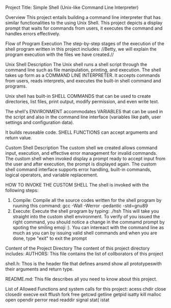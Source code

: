 Project Title: Simple Shell (Unix-like Command Line Interpreter)

Overview
This project entails building a command line interpreter that has similar functionalities to the using Unix Shell. This project depicts a display prompt that waits for commands from users, it executes the command and handles errors effectively.

Flow of Program Execution
The step-by-step stages of the execution of the shell program written in this project includes:
//Betty, we will explain the program execution with the files we have created.//

Unix Shell Description
The Unix shell runs a shell script through the command line such as file manipulation, printing, and execution. The shell takes up form as a COMMAND LINE INTERPRETER. It accepts commands from users, reads interprets, and executes the built-in shell command and programs.

Unix shell has built-in SHELL COMMANDS that can be used to create directories, list files, print output, modify permission, and even write text.

The shell's ENVIRONMENT accommodates VARIABLES that can be used in the script and also in the command line interface (variables like path, user settings and configuration data).

It builds reuseable code. SHELL FUNCTIONS can accept arguments and return value.

Custom Shell Description
The custom shell we created allows command input, execution, and effective error management for invalid commands. The custom shell when invoked display a prompt ready to accept input from the user and after execution, the prompt is displayed again.
The custom shell command interface supports error handling, built-in commands, logical operators, and variable replacement.

HOW TO INVOKE THE CUSTOM SHELL
The shell is invoked with the following steps:
1. Compile: Compile all the source codes written for the shell program by ruuning this command: gcc -Wall -Werror -pedantic -std=gnu89 
2. Execute: Execute the shell program by typing: ./hsh
This will take you straight into the custom shell environment. To verify of you issued the right command, you should notice a change in the commamd prompt by spoting the smiling emoji :).
You can intereact with the command line as much as you can by issuing valid shell commands and when you are done, type "exit" to exit the prompt

Content of the Project Directory
The content of this project directory includes:
AUTHORS: This file contains the list of collborators of this project

shell.h: Thos is the header file that defines ansmd show all prototypeswith their arguments and return type.

README.md: This file describes all you need to know about this project.

List of Allowed  Functions and system calls for this project:
acess
chdir
close
closedir
execve
exit
fflush
fork
free
getcwd
getline
getpid
isatty
kill
malloc
open
opendir
perror
read
readdir
signal
stat(
istat
